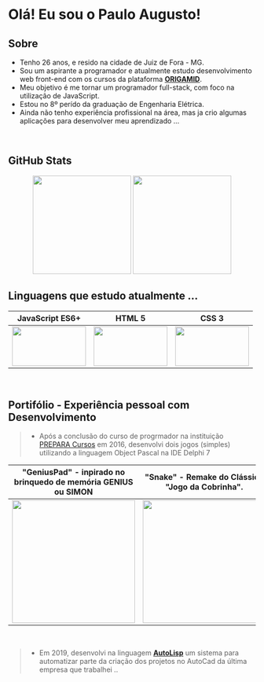 # Olá! Eu sou o Paulo Augusto!

## Sobre
* Tenho 26 anos, e resido na cidade de Juiz de Fora - MG.
* Sou um aspirante a programador e atualmente estudo desenvolvimento web front-end com os cursos da plataforma [**ORIGAMID**](https://www.origamid.com/).
* Meu objetivo é me tornar um programador full-stack, com foco na utilização de JavaScript.
* Estou no 8º perído da graduação de Engenharia Elétrica.
* Ainda não tenho experiência profissional na área, mas ja crio algumas aplicações para desenvolver meu aprendizado ...
<br>

## GitHub Stats

<div align="center">
	<img height="200px" src="https://github-readme-stats.vercel.app/api?username=pauloaugustojf&show_icons=true&theme=github_dark"/>
	<img height="200px" src="https://github-readme-stats.vercel.app/api/top-langs/?username=pauloaugustojf&show_icons=true&theme=github_dark"/>
</div>

## Linguagens que estudo atualmente ...


JavaScript ES6+ | HTML 5 | CSS 3
:---: | :---: | :---:
<img height="80px" width="150px" src="https://cdn.jsdelivr.net/gh/devicons/devicon/icons/javascript/javascript-plain.svg" /> | <img height="80px" width="150px" src="https://cdn.jsdelivr.net/gh/devicons/devicon/icons/html5/html5-plain.svg" /> | <img height="80px" width="150px" src="https://cdn.jsdelivr.net/gh/devicons/devicon/icons/css3/css3-plain.svg" />
<br>

## Portifólio - Experiência pessoal com Desenvolvimento
> * Após a conclusão do curso de progrmador na instituição [PREPARA Cursos](https://www.prepara.com.br/) em 2016, desenvolvi dois jogos (simples) utilizando a linguagem Object Pascal na IDE Delphi 7

"GeniusPad" - inpirado no brinquedo de memória GENIUS ou SIMON | "Snake" - Remake do Clássico "Jogo da Cobrinha".
:----:|:----:
<img height="250px" src="https://i.ibb.co/93NqLTs/print-jogo1.jpg"/> | <img height="250px" src="https://i.ibb.co/FzW3kHy/print-jogo2.jpg"/>
<br>

> * Em 2019, desenvolvi na linguagem [**AutoLisp**](https://pt.wikipedia.org/wiki/AutoLISP) um sistema para automatizar parte da criação dos projetos no AutoCad da última empresa que trabalhei ..
